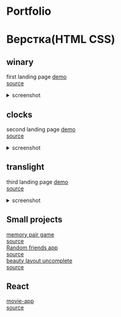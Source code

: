 # Portfolio

# Верстка(HTML CSS)

## winary
first landing page
[demo](https://elminio-anton.github.io/winary/)<br />
[source](https://github.com/Elminio-Anton/winary)<br />
<details>
  <summary>screenshot</summary>
  <img src = "./img/wine-demo.png">
</details>

## clocks
second landing page
[demo](https://elminio-anton.github.io/clocks/)<br />
[source](https://github.com/Elminio-Anton/clocks)<br />
<details>
  <summary>screenshot</summary>
  <img src = "./img/clocks-demo.png">
</details>

## translight
third landing page
[demo](https://elminio-anton.github.io/translight/)<br />
[source](https://github.com/Elminio-Anton/translight)<br />
<details>
  <summary>screenshot</summary>
  <img src = "./img/light-demo.png">
</details>

## Small projects
  [memory pair game](https://antonkottans.github.io/memory-pair-game/)<br />
  [source](https://github.com/AntonKottans/memory-pair-game)<br />
  [Random friends app](https://antonkottans.github.io/friends-app/)<br />
  [source](https://github.com/AntonKottans/friends-app)<br />
  [beauty layout uncomplete](https://elminio-anton.github.io/beauty/)<br />
  [source](https://github.com/Elminio-Anton/beauty)<br />
## React
  [movie-app](https://elminio-anton.github.io/movie-app-build/)<br />
  [source](https://github.com/Elminio-Anton/movie-app)<br />


